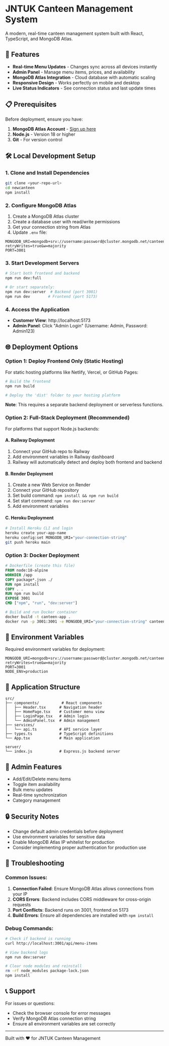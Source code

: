 # JNTUK Canteen Management System

A modern, real-time canteen management system built with React, TypeScript, and MongoDB Atlas.

## 🚀 Features

- **Real-time Menu Updates** - Changes sync across all devices instantly
- **Admin Panel** - Manage menu items, prices, and availability
- **MongoDB Atlas Integration** - Cloud database with automatic scaling
- **Responsive Design** - Works perfectly on mobile and desktop
- **Live Status Indicators** - See connection status and last update times

## 📋 Prerequisites

Before deployment, ensure you have:

1. **MongoDB Atlas Account** - [Sign up here](https://www.mongodb.com/cloud/atlas)
2. **Node.js** - Version 18 or higher
3. **Git** - For version control

## 🛠️ Local Development Setup

### 1. Clone and Install Dependencies
```bash
git clone <your-repo-url>
cd newcanteen
npm install
```

### 2. Configure MongoDB Atlas

1. Create a MongoDB Atlas cluster
2. Create a database user with read/write permissions
3. Get your connection string from Atlas
4. Update `.env` file:

```env
MONGODB_URI=mongodb+srv://username:password@cluster.mongodb.net/canteen?retryWrites=true&w=majority
PORT=3001
```

### 3. Start Development Servers
```bash
# Start both frontend and backend
npm run dev:full

# Or start separately:
npm run dev:server  # Backend (port 3001)
npm run dev        # Frontend (port 5173)
```

### 4. Access the Application
- **Customer View**: http://localhost:5173
- **Admin Panel**: Click "Admin Login" (Username: Admin, Password: Admin123)

## 🌐 Deployment Options

### Option 1: Deploy Frontend Only (Static Hosting)

For static hosting platforms like Netlify, Vercel, or GitHub Pages:

```bash
# Build the frontend
npm run build

# Deploy the 'dist' folder to your hosting platform
```

**Note**: This requires a separate backend deployment or serverless functions.

### Option 2: Full-Stack Deployment (Recommended)

For platforms that support Node.js backends:

#### A. Railway Deployment
1. Connect your GitHub repo to Railway
2. Add environment variables in Railway dashboard
3. Railway will automatically detect and deploy both frontend and backend

#### B. Render Deployment
1. Create a new Web Service on Render
2. Connect your GitHub repository
3. Set build command: `npm install && npm run build`
4. Set start command: `npm run dev:server`
5. Add environment variables

#### C. Heroku Deployment
```bash
# Install Heroku CLI and login
heroku create your-app-name
heroku config:set MONGODB_URI="your-connection-string"
git push heroku main
```

### Option 3: Docker Deployment

```dockerfile
# Dockerfile (create this file)
FROM node:18-alpine
WORKDIR /app
COPY package*.json ./
RUN npm install
COPY . .
RUN npm run build
EXPOSE 3001
CMD ["npm", "run", "dev:server"]
```

```bash
# Build and run Docker container
docker build -t canteen-app .
docker run -p 3001:3001 -e MONGODB_URI="your-connection-string" canteen-app
```

## 🔧 Environment Variables

Required environment variables for deployment:

```env
MONGODB_URI=mongodb+srv://username:password@cluster.mongodb.net/canteen?retryWrites=true&w=majority
PORT=3001
NODE_ENV=production
```

## 📱 Application Structure

```
src/
├── components/          # React components
│   ├── Header.tsx      # Navigation header
│   ├── HomePage.tsx    # Customer menu view
│   ├── LoginPage.tsx   # Admin login
│   └── AdminPanel.tsx  # Admin management
├── services/
│   └── api.ts          # API service layer
├── types.ts            # TypeScript definitions
└── App.tsx             # Main application

server/
└── index.js            # Express.js backend server
```

## 🎯 Admin Features

- Add/Edit/Delete menu items
- Toggle item availability
- Bulk menu updates
- Real-time synchronization
- Category management

## 🔒 Security Notes

- Change default admin credentials before deployment
- Use environment variables for sensitive data
- Enable MongoDB Atlas IP whitelist for production
- Consider implementing proper authentication for production use

## 🐛 Troubleshooting

### Common Issues:

1. **Connection Failed**: Ensure MongoDB Atlas allows connections from your IP
2. **CORS Errors**: Backend includes CORS middleware for cross-origin requests
3. **Port Conflicts**: Backend runs on 3001, frontend on 5173
4. **Build Errors**: Ensure all dependencies are installed with `npm install`

### Debug Commands:
```bash
# Check if backend is running
curl http://localhost:3001/api/menu-items

# View backend logs
npm run dev:server

# Clear node modules and reinstall
rm -rf node_modules package-lock.json
npm install
```

## 📞 Support

For issues or questions:
- Check the browser console for error messages
- Verify MongoDB Atlas connection string
- Ensure all environment variables are set correctly

---

Built with ❤️ for JNTUK Canteen Management